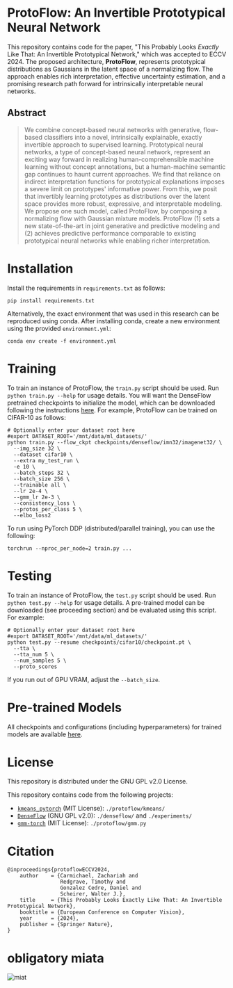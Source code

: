 # ProtoFlow: An Invertible Prototypical Neural Network
This repository contains code for the paper, "This Probably Looks _Exactly_ Like That: An Invertible Prototypical
Network," which was accepted to ECCV 2024. The proposed architecture, **ProtoFlow**, represents prototypical
distributions as Gaussians in the latent space of a normalizing flow. The approach enables rich interpretation,
effective uncertainty estimation, and a promising research path forward for intrinsically interpretable neural networks.

## Abstract

> We combine concept-based neural networks with generative, flow-based classifiers into a novel, intrinsically
explainable, exactly invertible approach to supervised learning. Prototypical neural networks, a type of concept-based
neural network, represent an exciting way forward in realizing human-comprehensible machine learning without concept
annotations, but a human-machine semantic gap continues to haunt current approaches. We find that reliance on indirect
interpretation functions for prototypical explanations imposes a severe limit on prototypes' informative power. From
this, we posit that invertibly learning prototypes as distributions over the latent space provides more robust,
expressive, and interpretable modeling. We propose one such model, called ProtoFlow, by composing a normalizing flow
with Gaussian mixture models. ProtoFlow (1) sets a new state-of-the-art in joint generative and predictive modeling and
(2) achieves predictive performance comparable to existing prototypical neural networks while enabling richer
interpretation.


# Installation

Install the requirements in `requirements.txt` as follows:

```shell
pip install requirements.txt
```

Alternatively, the exact environment that was used in this research can be reproduced using conda. After installing
conda, create a new environment using the provided `environment.yml`:
```shell
conda env create -f environment.yml
```

# Training
To train an instance of ProtoFlow, the `train.py` script should be used. Run `python train.py --help` for usage details.
You will want the DenseFlow pretrained checkpoints to initialize the model, which can be downloaded following the
instructions [here](https://github.com/matejgrcic/DenseFlow?tab=readme-ov-file#model-weights).
For example, ProtoFlow can be trained on CIFAR-10 as follows:
```shell
# Optionally enter your dataset root here
#export DATASET_ROOT='/mnt/data/ml_datasets/'
python train.py --flow_ckpt checkpoints/denseflow/imn32/imagenet32/ \
  --img_size 32 \
  --dataset cifar10 \
  --extra my_test_run \
  -e 10 \
  --batch_steps 32 \
  --batch_size 256 \
  --trainable all \
  --lr 2e-4 \
  --gmm_lr 2e-3 \
  --consistency_loss \
  --protos_per_class 5 \
  --elbo_loss2
```

To run using PyTorch DDP (distributed/parallel training), you can use the following:
```shell
torchrun --nproc_per_node=2 train.py ...
```

# Testing
To train an instance of ProtoFlow, the `test.py` script should be used. Run `python test.py --help` for usage details.
A pre-trained model can be downloaded (see proceeding section) and be evaluated using this script. For example:
```shell
# Optionally enter your dataset root here
#export DATASET_ROOT='/mnt/data/ml_datasets/'
python test.py --resume checkpoints/cifar10/checkpoint.pt \
  --tta \
  --tta_num 5 \
  --num_samples 5 \
  --proto_scores
```

If you run out of GPU VRAM, adjust the `--batch_size`.

# Pre-trained Models

All checkpoints and configurations (including hyperparameters) for trained models are available
[here](https://drive.google.com/drive/folders/1cu4aFc7uQMF4YfY_eipEQX_Pxi20PUOT?usp=sharing).

# License

This repository is distributed under the GNU GPL v2.0 License.

This repository contains code from the following projects:
- [`kmeans_pytorch`](https://github.com/subhadarship/kmeans_pytorch) (MIT License): `./protoflow/kmeans/`
- [`DenseFlow`](https://github.com/matejgrcic/DenseFlow) (GNU GPL v2.0): `./denseflow/` and `./experiments/`
- [`gmm-torch`](https://github.com/ldeecke/gmm-torch) (MIT License): `./protoflow/gmm.py`

# Citation

```text
@inproceedings{protoflowECCV2024,
    author    = {Carmichael, Zachariah and
                 Redgrave, Timothy and
                 Gonzalez Cedre, Daniel and
                 Scheirer, Walter J.},
    title     = {This Probably Looks Exactly Like That: An Invertible Prototypical Network},
    booktitle = {European Conference on Computer Vision},
    year      = {2024},
    publisher = {Springer Nature},
}
```

# obligatory miata
<!-- ![miat](miata.png) -->
![miat](https://github.com/craymicahel/ProtoFlow/blob/master/miata.png?raw=true)
